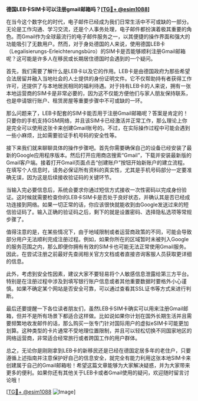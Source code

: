 **德国LEB卡SIM卡可以注册gmail邮箱吗？[[TG💪+ @esim1088](https://t.me/s/esim1088)]**

在当今这个数字化的时代，电子邮件已经成为我们日常生活中不可或缺的一部分。无论是工作沟通、学习交流，还是个人事务处理，电子邮件都扮演着极其重要的角色。而Gmail作为全球最流行的电子邮件服务之一，以其便捷的操作界面和强大的功能吸引了无数用户。然而，对于身处德国的人来说，使用德国LEB卡（Legalisierungs-Erleichterungsbüro）的SIM卡是否能够顺利注册Gmail邮箱呢？这可能是许多人在移民或长期居住德国时会遇到的一个疑问。

首先，我们需要了解什么是LEB卡以及它的作用。LEB卡是由德国政府为那些希望合法居留并融入当地社会的人士提供的身份证明文件。它不仅帮助持有者获得工作许可，还提供了与本地居民相同的福利待遇。对于持有LEB卡的人来说，拥有一张本地运营商的SIM卡是非常必要的，因为这不仅能方便他们与家人朋友保持联系，也是申请银行账户、租赁房屋等重要步骤中不可或缺的一环。

那么问题来了，LEB卡配套的SIM卡能否用于注册Gmail邮箱呢？答案是肯定的！只要你的手机支持GSM网络，并且该SIM卡已经激活并正常工作，那么理论上你是完全可以使用这张卡来创建Gmail账号的。不过，在实际操作过程中可能会遇到一些小麻烦，比如需要验证手机号码的安全性等。

接下来我们就来聊聊具体的操作步骤吧。首先你需要确保自己的设备已经安装了最新的Google应用程序版本。然后打开应用商店搜索“Gmail”，下载并安装最新版的Gmail客户端。接着打开Gmail页面点击“创建账户”按钮开始新账户的建立流程。在填写个人信息时，请务必保证所有资料的真实性，尤其是手机号码部分一定要准确无误，因为这是后续接收验证码的关键环节。

当输入完必要信息后，系统会要求你通过短信方式接收一次性密码以完成身份验证。这时候就需要检查你的LEB卡SIM卡是否处于良好状态，并确认其是否已经成功连接到网络。如果一切正常的话，你应该很快就能收到由Google发送过来的短信验证码了。输入正确的验证码之后，剩下的就是设置密码、选择隐私选项等常规步骤了。

值得注意的是，在某些情况下，由于地域限制或者运营商政策的不同，可能会导致部分用户无法顺利完成注册过程。例如，如果你所在的区域暂时未被列入Google的服务范围之内，那么即便你拥有有效的SIM卡也可能无法正常使用Gmail服务。因此，在尝试注册之前最好先查阅相关官方文档或者直接咨询客服人员获取更详细的信息。

此外，考虑到安全性因素，建议大家不要轻易将个人敏感信息泄露给第三方平台。特别是在注册过程中涉及到填写银行账户信息或者其他重要数据时要格外小心谨慎。如果不确定某个网站是否安全可靠，可以通过查看其SSL证书等方式来进行判断。

最后还要提醒一下各位读者朋友们，虽然LEB卡SIM卡确实可以用来注册Gmail邮箱，但并不是所有场景下都适合这样做。比如说如果你计划在国外长期生活并且需要频繁地收发邮件的话，那么购买一张专门针对国际用户的虚拟eSIM卡可能更加划算。这种类型的卡片通常不受地理位置限制，并且可以轻松切换不同国家地区的网络运营商，非常适合经常旅行或者跨国工作的用户群体。

总之，无论你是刚刚拿到LEB卡的新移民还是已经在德国定居多年的老住户，只要遵循上述指南并注意保护好自己的信息安全，就完全有能力利用这张本地SIM卡来创建属于自己的Gmail邮箱啦！希望这篇文章能够为大家解决疑惑，并为大家带来更多的便利。如果你还有其他关于LEB卡或者Gmail使用的疑问，欢迎随时留言讨论哦！

[[TG💪+ @esim1088](https://t.me/s/esim1088) ![Image](https://i.postimg.cc/4NQfJmqS/Snipaste-2025-05-13-00-14-12.png)]